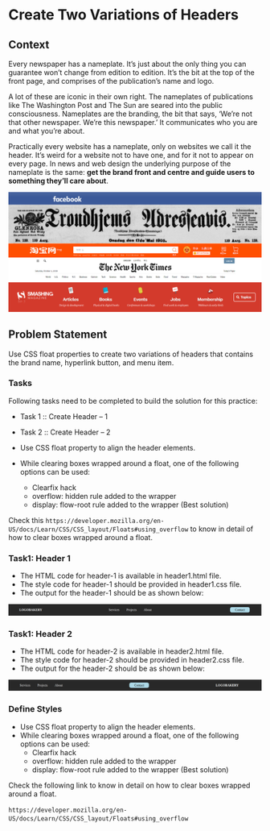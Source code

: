 # Create Two Variations of Headers

## Context
Every newspaper has a nameplate. It’s just about the only thing you can guarantee won’t change from edition to edition. It’s the bit at the top of the front page, and comprises of the publication’s name and logo.

A lot of these are iconic in their own right. The nameplates of publications like The Washington Post and The Sun are seared into the public consciousness. Nameplates are the branding, the bit that says, ‘We’re not that other newspaper. We’re this newspaper.’ It communicates who you are and what you’re about.

Practically every website has a nameplate, only on websites we call it the header.  It’s weird for a website not to have one, and for it not to appear on every page. In news and web design the underlying purpose of the nameplate is the same: **get the brand front and centre and guide users to something they’ll care about**.

![](./header-collage.jpeg)

## Problem Statement

Use CSS float properties to create two variations of headers that contains the brand name, hyperlink button, and menu item. 

### Tasks

Following tasks need to be completed to build the solution for this practice:​
- Task 1 :: Create Header – 1​
- Task 2 :: Create Header – 2​

- Use CSS float property to align the header elements. ​​
- While clearing boxes wrapped around a float, one of the following options can be used:​
    - Clearfix hack​
    - overflow: hidden rule added to the wrapper​
    - display: flow-root rule added to the wrapper (Best solution)​

Check this `https://developer.mozilla.org/en-US/docs/Learn/CSS/CSS_layout/Floats#using_overflow` to know in detail of how to clear boxes wrapped around a float.  ​

### Task1: Header 1

- The HTML code for header-1 is available in header1.html file.​
- The style code for header-1 should be provided in header1.css file.​
- The output for the header-1 should be as shown below:

![](./header1.png)

### Task1: Header 2

- The HTML code for header-2 is available in header2.html file.​
- The style code for header-2 should be provided in header2.css file.​
- The output for the header-2 should be as shown below:

![](./header2.png)

### Define Styles

- Use CSS float property to align the header elements.​
- While clearing boxes wrapped around a float, one of the following options can be used:​
    - Clearfix hack​
    - overflow: hidden rule added to the wrapper​
    - display: flow-root rule added to the wrapper (Best solution)​

Check the following link to know in detail on how to clear boxes wrapped around a float. 

`https://developer.mozilla.org/en-US/docs/Learn/CSS/CSS_layout/Floats#using_overflow`
